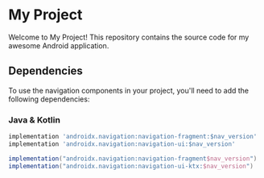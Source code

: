 # My Project

Welcome to My Project! This repository contains the source code for my awesome Android application.

## Dependencies

To use the navigation components in your project, you'll need to add the following dependencies:

### Java & Kotlin

```groovy
implementation 'androidx.navigation:navigation-fragment:$nav_version'
implementation 'androidx.navigation:navigation-ui:$nav_version'

implementation("androidx.navigation:navigation-fragment$nav_version")
implementation("androidx.navigation:navigation-ui-ktx:$nav_version")

